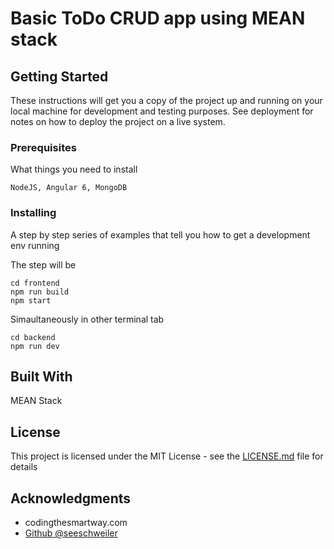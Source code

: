 # Basic ToDo CRUD app using MEAN stack



## Getting Started

These instructions will get you a copy of the project up and running on your local machine for development and testing purposes. See deployment for notes on how to deploy the project on a live system.

### Prerequisites

What things you need to install

```
NodeJS, Angular 6, MongoDB
```

### Installing

A step by step series of examples that tell you how to get a development env running

The step will be

```
cd frontend 
npm run build
npm start
```

Simaultaneously in other terminal tab

```
cd backend
npm run dev
```

## Built With

MEAN Stack

## License

This project is licensed under the MIT License - see the [LICENSE.md](LICENSE.md) file for details

## Acknowledgments

* codingthesmartway.com
* [Github @seeschweiler](github.com/seeschweiler)

